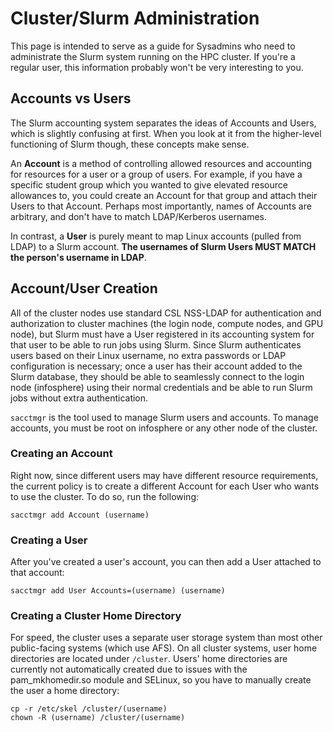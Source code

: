 # Cluster/Slurm Administration

This page is intended to serve as a guide for Sysadmins who need to administrate the Slurm system running on the HPC cluster. If you're a regular user, this information probably won't be very interesting to you.

## Accounts vs Users

The Slurm accounting system separates the ideas of Accounts and Users, which is slightly confusing at first. When you look at it from the higher-level functioning of Slurm though, these concepts make sense.

An **Account** is a method of controlling allowed resources and accounting for resources for a user or a group of users. For example, if you have a specific student group which you wanted to give elevated resource allowances to, you could create an Account for that group and attach their Users to that Account. Perhaps most importantly, names of Accounts are arbitrary, and don't have to match LDAP/Kerberos usernames.

In contrast, a **User** is purely meant to map Linux accounts (pulled from LDAP) to a Slurm account. **The usernames of Slurm Users MUST MATCH the person's username in LDAP**.

## Account/User Creation

All of the cluster nodes use standard CSL NSS-LDAP for authentication and authorization to cluster machines (the login node, compute nodes, and GPU node), but Slurm must have a User registered in its accounting system for that user to be able to run jobs using Slurm. Since Slurm authenticates users based on their Linux username, no extra passwords or LDAP configuration is necessary; once a user has their account added to the Slurm database, they should be able to seamlessly connect to the login node (infosphere) using their normal credentials and be able to run Slurm jobs without extra authentication.

`sacctmgr` is the tool used to manage Slurm users and accounts. To manage accounts, you must be root on infosphere or any other node of the cluster.

### Creating an Account

Right now, since different users may have different resource requirements, the current policy is to create a different Account for each User who wants to use the cluster. To do so, run the following:

```
sacctmgr add Account (username)
```

### Creating a User

After you've created a user's account, you can then add a User attached to that account:

```
sacctmgr add User Accounts=(username) (username)
```

### Creating a Cluster Home Directory

For speed, the cluster uses a separate user storage system than most other public-facing systems (which use AFS). On all cluster systems, user home directories are located under `/cluster`. Users' home directories are currently not automatically created due to issues with the pam_mkhomedir.so module and SELinux, so you have to manually create the user a home directory:

```
cp -r /etc/skel /cluster/(username)
chown -R (username) /cluster/(username)
```
